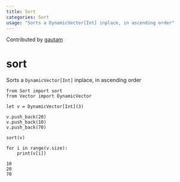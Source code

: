 ```yaml
---
title: Sort
categories: Sort
usage: "Sorts a DynamicVector[Int] inplace, in ascending order"
---
```

Contributed by [gautam](https://github.com/gautam-e)

# sort

Sorts a `DynamicVector[Int]` inplace, in ascending order


```mojo :no-line-numbers 
from Sort import sort
from Vector import DynamicVector

let v = DynamicVector[Int](3)

v.push_back(20)
v.push_back(10)
v.push_back(70)

sort(v)

for i in range(v.size):
    print(v[i])
```

    10
    20
    70


<CommentService />
